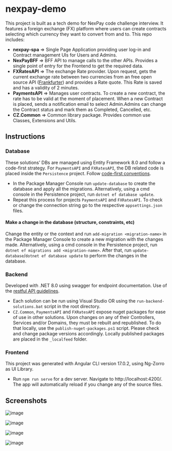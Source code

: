 # nexpay-demo

This project is built as a tech demo for NexPay code challenge interview. It features a foreign exchange (FX) platform where users can create contracts selecting which currency they want to convert from and to. 
This repo includes:
 - **nexpay-spa** => Single Page Application providing user log-in and Contract management UIs for Users and Admins.
 - **NexPayBFF** => BFF API to manage calls to the other APIs. Provides a single point of entry for the Frontend to get the required data.
 - **FXRatesAPI** => The exchange Rate provider. Upon request, gets the current exchange rate between two currencies from an free open source API ([Frankfurter](https://www.frankfurter.app/)) and provides a Rate quote. This Rate is saved and has a validity of 2 minutes.
 - **PaymentsAPI** => Manages user contracts. To create a new contract, the rate has to be valid at the moment of placement. When a new Contract is placed, sends a notification email to select Admin.Admins can change the Contract status and mark them as Completed, Cancelled, etc.
 - **CZ.Common** => Common library package. Provides common use Classes, Extensions and Utils.

## Instructions

### Database
These solutions' DBs are managed using Entity Framework 8.0 and follow a code-first strategy. For `PaymentsAPI` and `FXRatesAPI`, the DB related code is placed inside the `Persistence` project. Follow [code-first conventions](https://learn.microsoft.com/en-us/ef/ef6/modeling/code-first/conventions/built-in).

 - In the Package Manager Console run `update-database` to create the database and apply all the migrations. Alternatively, using a cmd console in the Persistence project, run `dotnet ef database update`.
 - Repeat this process for projects `PaymentsAPI` and `FXRatesAPI`. To check or change the connection string go to the respective `appsettings.json` files.

#### Make a change in the database (structure, constraints, etc)
Change the entity or the context and run `add-migration <migration-name>` in the Package Manager Console to create a new migration with the changes made. Alternatively, using a cmd console in the Persistence project, run `dotnet ef migrations add <migration-name>`. After that, run `update-database`/`dotnet ef database update` to perform the changes in the database.

### Backend
Developed with .NET 8.0 using swagger for endpoint documentation. Use of the [restful API guidelines](https://restfulapi.net/resource-naming/).

 - Each solution can be run using Visual Studio OR using the `run-backend-solutions.bat` script in the root directory.
 - `CZ.Common`, `PaymentsAPI` and `FXRatesAPI` expose nuget packages for ease of use in other solutions. Upon changes on any of their Controllers, Services and/or Domains, they must be rebuilt and republished. To do that locally, use the `publish-nuget-packages.ps1` script. Please check and change package versions accordingly. Locally published packages are placed in the `_localfeed` folder.

### Frontend
This project was generated with Angular CLI version 17.0.2, using Ng-Zorro as UI Library.

 - Run `npm run serve` for a dev server. Navigate to http://localhost:4200/. The app will automatically reload if you change any of the source files.

## Screenshots

![image](https://github.com/Cezeta-hub/nexpay-demo/assets/73889711/664b1f36-ab78-4d9b-a228-c0ebec86070c)

![image](https://github.com/Cezeta-hub/nexpay-demo/assets/73889711/b765935d-86a6-47f0-aaf2-70ba2b7874d4)

![image](https://github.com/Cezeta-hub/nexpay-demo/assets/73889711/f373284d-8288-40a4-bb37-277bcb4c94b1)

![image](https://github.com/Cezeta-hub/nexpay-demo/assets/73889711/c422e3a7-0a66-4599-ac1b-adcab0a341ce)

